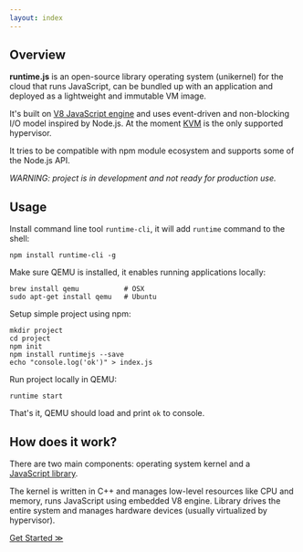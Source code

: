 ```yaml
---
layout: index
---
```


## Overview

**runtime.js** is an open-source library operating system (unikernel) for the cloud that runs JavaScript, can be bundled up with an application and deployed as a lightweight and immutable VM image.

It's built on [V8 JavaScript engine](https://code.google.com/p/v8/) and uses event-driven and non-blocking I/O model inspired by Node.js. At the moment [KVM](http://www.linux-kvm.org/page/Main_Page) is the only supported hypervisor.

It tries to be compatible with npm module ecosystem and supports some of the Node.js API.

_WARNING: project is in development and not ready for production use._

## Usage

Install command line tool `runtime-cli`, it will add `runtime` command to the shell:

```
npm install runtime-cli -g
```

Make sure QEMU is installed, it enables running applications locally:

```
brew install qemu           # OSX
sudo apt-get install qemu   # Ubuntu
```

Setup simple project using npm:

```
mkdir project
cd project
npm init
npm install runtimejs --save
echo "console.log('ok')" > index.js
```

Run project locally in QEMU:

```
runtime start
```

That's it, QEMU should load and print `ok` to console.

## How does it work?

There are two main components: operating system kernel and a <a href="https://www.npmjs.com/package/runtimejs"><nobr>JavaScript library</nobr></a>.

The kernel is written in C++ and manages low-level resources like CPU and memory, runs JavaScript using embedded V8 engine. Library drives the entire system and manages hardware devices (usually virtualized by hypervisor).

<a href="{{ '/getting-started/' | prepend: site.baseurl }}">Get Started &#8811;</a>
